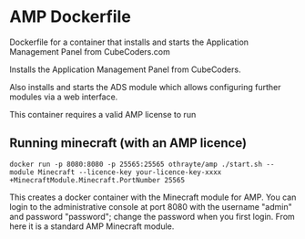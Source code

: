 # AMP Dockerfile
Dockerfile for a container that installs and starts the Application Management Panel from CubeCoders.com

Installs the Application Management Panel from CubeCoders.

Also installs and starts the ADS module which allows configuring further modules via a web interface.

This container requires a valid AMP license to run

## Running minecraft (with an AMP licence)

`docker run -p 8080:8080 -p 25565:25565 othrayte/amp ./start.sh --module Minecraft --licence-key your-licence-key-xxxx +MinecraftModule.Minecraft.PortNumber 25565`

This creates a docker container with the Minecraft module for AMP. You can login to the administrative console at port 8080 with the username "admin" and password "password"; change the password when you first login. From here it is a standard AMP Minecraft module.
